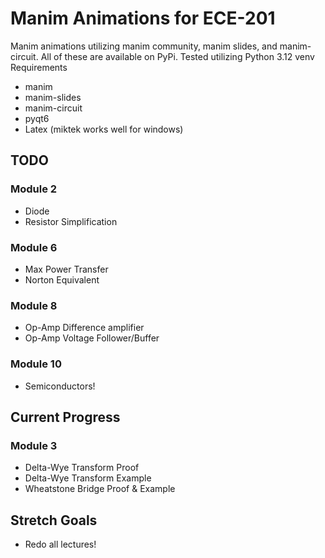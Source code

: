 # Manim Animations for ECE-201
Manim animations utilizing manim community, manim slides, and manim-circuit. All of these are available on PyPi. Tested utilizing Python 3.12 venv
Requirements
* manim
* manim-slides 
* manim-circuit 
* pyqt6
*  Latex (miktek works well for windows)
## TODO
### Module 2
* Diode
* Resistor Simplification
### Module 6
* Max Power Transfer 
* Norton Equivalent
### Module 8
* Op-Amp Difference amplifier
* Op-Amp Voltage Follower/Buffer
### Module 10
* Semiconductors!
## Current Progress
### Module 3
* Delta-Wye Transform Proof
* Delta-Wye Transform Example
* Wheatstone Bridge Proof & Example

## Stretch Goals
* Redo all lectures!
